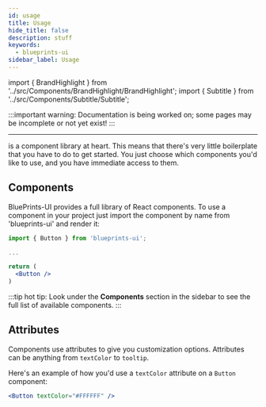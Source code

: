 ```yaml
---
id: usage
title: Usage
hide_title: false
description: stuff
keywords:
  - blueprints-ui
sidebar_label: Usage
---
```


import { BrandHighlight } from '../src/Components/BrandHighlight/BrandHighlight';
import { Subtitle } from '../src/Components/Subtitle/Subtitle';

:::important warning:
Documentation is being worked on; some pages may be incomplete or not yet exist!
:::

---

<BrandHighlight /> is a component library at heart. This means that there's very little boilerplate that you have to do to get started. You just choose which components you'd like to use, and you have immediate access to them.

## Components
<Subtitle text="Collections of JSX, logic, and styling" />

BluePrints-UI provides a full library of React components. To use a <BrandHighlight /> component in your project just import the component by name from 'blueprints-ui' and render it:

```jsx
import { Button } from 'blueprints-ui';

...

return (
  <Button />
)
```
:::tip hot tip:
Look under the **Components** section in the sidebar to see the full list of available components.
:::


## Attributes
<Subtitle text="An overview of the most common component attributes" />

Components use attributes to give you customization options. Attributes can be anything from `textColor` to `tooltip`.

Here's an example of how you'd use a `textColor` attribute on a `Button` component:
```jsx
<Button textColor="#FFFFFF" />
```